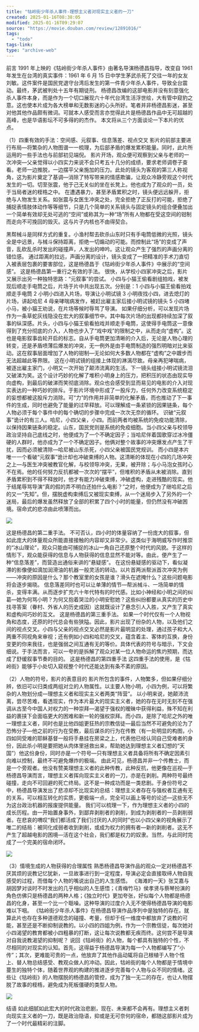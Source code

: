 ```yaml
---
title: "牯岭街少年杀人事件-理想主义者对现实主义者的一刀"
created: 2025-01-16T08:38:05
modified: 2025-01-16T09:29:07
source: "https://movie.douban.com/review/12891016/"
tags:
  - "todo"
tags-link:
type: "archive-web"
---
```


前言 1991 年上映的《牯岭街少年杀人事件》由著名导演杨德昌指导，改变自 1961 年发生在台湾的真实事件：1961 年 6 月 15 日中学生茅武杀死了交往一年的女友刘敏。这件案件是国民党退守台湾后发生的第一件青少年杀人事件，导致全台震动。最终，茅武被判处十五年有期徒刑。 杨德昌改编的这部电影并没有刻意强化杀人事件本身，而是作为一个切口展现六十年代台湾生活浮世绘，大有管中窥豹之意。这也使本片成为各大榜单和无数影迷的心头所好。笔者并非杨德昌影迷，甚至对他其他作品颇有微词。可就本人感受而言亦觉得此片是杨德昌作品中无可超越的高峰，也是华语影坛不可多得的的杰作。 本文将从三个方面谈论一下本片的优点。

（1）四重有效的手法：空间感、元叙事、信息落差、视点交叉 影片的前部主要进行布局—将繁杂的人物图谱一一梳理，为后部矛盾的爆发累积能量。同时，此片所运用的一些手法也与前部初见端倪。 影片开场，观众便可观察到父亲与老师的一次冲突—父亲觉得以小四实力来说不会只考五十几分的成绩，要求老师调卷子查看。老师一边推脱，一边摆平父亲施加的压力。此处的镜头为客观的第三人称视角，这为影片奠定了基调—消除了特写带来的情感欺骗，让观众冷静旁观这个时代发生的一切。切至张震，他于己无关似的坐在长凳上。他也成为了观众的一员，处于当局者迷的桎梏之中。 在遭遇暴力，甚至矛盾累积之时，镜头便远远躲开，拒绝与人物发生关系。如张震与女医生冲突之处，完全拒绝了正反打的可能，拒绝了捕捉表情肢体动作等等细节，只是几个简单的关系镜头与固定镜头的组合便叠加出一个简单有效却无处可逃的“空间”或称其为一种“场”所有人物都在受这空间的钳制而走向不可挽回的毁灭。这与片子内核也不由得契合。

黑帮械斗是同样方式的重复。小渔村帮去砍杀山东时只有手电筒低微的光照，镜头全是中远景，与械斗保持距离，拒绝一切煽动的可能。而控制此“场”的变成了声音，乱砍乱杀时发出的碰撞声，人发出的呻吟。这让观众产生了强烈的声画分离的错位感。 通过距离的拉远，声画分离的设计，镜头变成了一把精准的手术刀直切入被表层包裹的要害部位，这是杨德昌于《牯岭街少年杀人事件》中展示的“空间感”。 这是杨德昌第一重行之有效的手法。 很快，从学校小四家冲突之后，影片又展示出另一种独特思路：“元叙事”的尝试。 小四与小猫王偷看剧组拍戏，被发现后顺走手电筒之后，片场于片中共出现五次。分别是：1 小四与小猫王偷看拍戏顺走手电筒 2 小明小四进入片场，导演让小明试镜 3 小明夜找小四，进去熄灯的片场，讲起哈尼 4 母亲哮喘病发作，被赶出雇主家后接小明试镜的镜头 5 小四堵小马，被小猫王劝说，在片场等候时辱骂了导演。 如果仔细分析，可以发现片场作为一条草蛇灰线隐没在宏大的叙事细节中。其中每次片场的出现都持续加深了叙事的纵深感。片头，小四与小猫王偷看拍戏并顺走手电筒，这使得手电筒这一意像得到了充分彻底的介入，人物也步入了“戏中戏”的限制之中，从而走向“虚构”。这也是电影叙事齿轮开启的标志。自从手电筒更加清晰的介入后，无论是人物心理的转变，还是矛盾喷薄后爆发的冲突，无一例外是由手电筒制造的强烈明暗对比来驱动。这在叙事层面增加了人物的钳制—无论如何大多数人物都在“虚构”之中踱步而无法超越此等界限。 这在小明试镜的组接上体现的淋漓尽致。母亲再犯哮喘病，被逐出雇主家门，小明又一次开始了颠沛流离的生活。下一镜头组接小明试镜流泪又破涕为笑。这个设计巧妙的化解了堆积小明身上的压力，把积压的状态由现实导向虚构，到最后的破涕而笑彻底消除。观众也会感受到显而易见的电影的介入对现实表达的一种巧妙的排斥。于影片环境中形成了一股斥力，任何外力改变系统稳定的妄想都被这股斥力消除。可“力”的作用并非简单的化解矛盾，而也推动了下一事件的生成，同时也避免了能量的过早释放。可以理解成一条紧锁的因果链条，每个人物必须于每个事件中的每个确切的步骤中完成一次次无奈的循环。 识破“元叙事”诡计的有三人。哈尼，小四父亲，小四。而前两者均被系统的免疫功能清除，以保持因果链条的稳定。山东，国民党则是系统的免疫细胞。当小四父亲与校领导政治坚持自己底线之时，他便成为了一个不确定因子；当哈尼伴着国歌穿过冰冷僵硬的人群时，他亦成为了一个不确定因子。他俩对整个故事的冲突爆发点产生了干扰，因而必须被清除—哈尼被山东杀死，小四父亲被国民党规训。 而小四是本片唯一一个看破“元叙事”诡计却也冲破束缚的人物。这清晰的体现在小四的几场冲突之上—与医生冲突被教官化解，与校领导冲突，无果，被开除；与小马泡女孩时心不在焉。他的任何努力反抗都被一次次的“摆平”，但堆积的矛盾从未被消除。直到矛盾累积到不得不释放时，他才有能力冲破束缚，冲破虚构，走进残酷的现实。他于结尾辱骂导演“真的假的弄不明白还拍什么电影？”之时，他便成为了继哈尼之后的又一“先知”。但，摆脱虚构束缚后又被现实束缚，从一个迷局步入了另外的一个迷局，最后的爆发虽然释放了全部的积累了四个小时的能量，但仍然没有冲破困境。宿命式的悲凉由此喷薄而出。

![](https://img2.doubanio.com/view/thing_review/l/public/p5128201.jpg)

这是杨德昌的第二重手法。 不可否认，四小时的体量容纳了一份庞大的叙事，但如此庞大的体量观众所能直接接触的内容却又非常少。这类似于海明威写作时推崇的“冰山理论”，观众只能由可捕捉的冰山一角自己还原整个时代的风貌。于这样的情形下，观众能获得的信息与人物获得的信息显然不能对等。由此，便产生了一种“信息落差”，而营造出通俗来讲的“悬疑感”。 在这份悬疑感的驱动下，看似凝滞的影像便如滴加润滑油的机器一般灵活的转动。以片首两派帮派首次冲突为例——冲突的原因是什么？那个教室里的女孩是谁？滑头在遮掩什么？这些问题电影将会逐步揭晓。 信息落差同时也可以让单薄的情节—帮派械斗、一场简单的情杀，变得丰满。从而逐步扩充六十年代特有的时代感。比如小神经和小明之间的纠葛—她为何骂小明？为何又抱着哭泣的小明安慰她？这些纠纷都要从真实的历史中找寻答案（眷村、外省人的历史成因）这就既设计了悬念引人入胜，又产生了真实和虚构间巧妙的互文。 这是杨德昌的第三重手法。 如果一个时代仅有一个人物视角和态度，还原的时代总会有些狭隘。因此，影片出现了纷杂的人物，以及他们之间的视点交叉。小四与父亲的视点交叉必然是影片最明显的处理，通过孩子和大人两重不同视角来审视；还有例如小四和哈尼的交叉，蕴含着主、客体的互换，身份变更的你来我往，也是强弱之间互通有无的等价。具体代表的符号与暗示，下文会细说。于手法而言，可以一夸的是拆解了观众对某一位人物命运的焦灼预期，而达成了舒缓叙事节奏的目的。 这是杨德昌的第四重手法 这四重手法的使用，是《牯岭街》能够于小处切入窥视整个时代还能达到有条不紊的原因。

（2）人物的符号，影片的表意目的 影片所包含的事件，人物繁多，但如果仔细分辨，依旧可以归类成两组对立的人物属性。以主要人物小明，小四为例，可以将繁杂的人物划分成—理想主义者和现实主义者两类“阵营”。 以小明来说，她颠沛流离，尝尽苦难，看透现实，作为本片最大的现实主义者，她的存在无时无刻不在强调从古至今中国人对权力的一种崇拜—渴望于强权的暧昧中获得利益，殊不知在利益的裹挟下会面临更大的困难和新一轮的强权崇拜。而小四，是除了哈尼之外的唯一理想主义者，同时也是比他四姐更狂热的宗教信徒—最后当然不可避免的沦为了恐怖分子—他之前的行为在受教，最后谋杀的行为在传教（有一处明显的构图，小四如同受难的耶稣基督一般将手悬挂在房梁之上，代表他已经认同自己受难者的身份，因此杀小明是要把她从肉体里拯救出来，帮助她达到理想主义者幻想的“天国”）他这份身份，同时亦是一个符号—只有理想主义者具备将所有不确定因素引向难以控制，最终不可避免爆炸的极端。 由此可见，杨德昌并非一个传教士，而是一个旁观者。他没有赞美理想主义者的此种传教，此种反抗，他更像在巡视—于杨德昌导演而言，理想主义者挥向现实主义者的一刀，亦是在剥削。两种符号最终碰撞，走向不可回避的死亡终局。这不是一种成功而是一类悲剧。于身份符号之中，杨德昌导演发出了悲凉却不比现实的总结：理想主义者存在与强权者互通有无的关系，可以相互转化的实质，更极端一点，完全可以画上等号的论述—这些无不为这台政治机器的报废提供能量。 我们可以梳理一下，作为理想主义者的小四的成长历程。由一开始置身事外，到鄙弃剥削者的剥削，到成为剥削者的一员剥削弱者。在悲哀的喟叹“我们都活成了我们讨厌的人的同时”也以小四父亲的视角展示了唯二的结局：被同化成弱者收到剥削，或成为权力的拥有者—新的剥削者。这无不产生了超越电影的困境—活在这个社会，我们都是权力的奴隶。当然，与此同时完成了一个完美的宿命闭环。

![](https://img1.doubanio.com/view/thing_review/l/public/p5128198.jpg)

（3）情境生成的人物获得的合理属性 熟悉杨德昌导演作品的观众一定对杨德昌不厌其烦的说教记忆犹新，一旦故事进行到一定程度，导演必定会直接取缔人物自我感受的过程，而借每个人物的嘴说出自己的人生感悟。 《海滩的一天》张艾嘉与胡因梦对谈时不时发出的几乎相似的人生感悟；《青梅竹马》侯孝贤与蔡琴扮演的角色仿佛只是杨德昌的两种人格；《独立时代》更加夸张，好似每个人物都是杨德昌的化身，甚至一个比一个聒噪。这种导演的过度介入无不使得杨德昌导演的电影难以下咽。 《牯岭街少年杀人事件》在杨德昌导演作品序列中是独特的存在。就算此片也存在多种道德观念的碰撞、考量，但却于任一维度中都放弃了说教的可能，甚至还是不断抑制说教的。以小四的四姐为例，作为一个宗教信徒，每次她对小四渴望的教育都被小四粗暴的打断，这让每次说教都无疾而终。这何尝不是导演对自我说教渴望的抑制呢？ 说回《牯岭街》的人物，每个都具有独特的个性，不尽相同的对现实的认知。首先，这得益于杨德昌导演为每一个人物都编写了“小传”；其次，更难能可贵的一点，他放弃了其他作品动辄将自己根植于人物个性上、替人物总结感受、教观众做人的冲动。因此，牯岭街的每个人物都是于情境中蔓生的独特个体，随着世界观的构建的推进逐步完善每个人物与众不同的情绪。这些让《牯岭街》的人物摆脱的杨德昌的管控，成为了独一无二的存在，也让人物摆脱了故事的桎梏，避免成为死板僵硬的类型人物。

![](https://img1.doubanio.com/view/thing_review/l/public/p5128200.jpg)

结语 如此细腻如此宏大的时代政治悲剧，现在、未来都不会再有。理想主义者刺向现实主义者的一刀，既是政治隐语，抑或是无可奈何的宿命，都随这部影片成为了一个时代最精彩的注脚。
